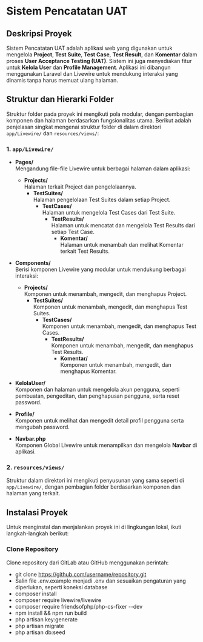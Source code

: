 # Sistem Pencatatan UAT

## Deskripsi Proyek
Sistem Pencatatan UAT adalah aplikasi web yang digunakan untuk mengelola **Project**, **Test Suite**, **Test Case**, **Test Result**, dan **Komentar** dalam proses **User Acceptance Testing (UAT)**. Sistem ini juga menyediakan fitur untuk **Kelola User** dan **Profile Management**. Aplikasi ini dibangun menggunakan Laravel dan Livewire untuk mendukung interaksi yang dinamis tanpa harus memuat ulang halaman.

## Struktur dan Hierarki Folder

Struktur folder pada proyek ini mengikuti pola modular, dengan pembagian komponen dan halaman berdasarkan fungsionalitas utama. Berikut adalah penjelasan singkat mengenai struktur folder di dalam direktori `app/Livewire/` dan `resources/views/`:

### 1. `app/Livewire/`
   - **Pages/**  
     Mengandung file-file Livewire untuk berbagai halaman dalam aplikasi:
     - **Projects/**  
       Halaman terkait Project dan pengelolaannya.  
       - **TestSuites/**  
         Halaman pengelolaan Test Suites dalam setiap Project.  
         - **TestCases/**  
           Halaman untuk mengelola Test Cases dari Test Suite.  
           - **TestResults/**  
             Halaman untuk mencatat dan mengelola Test Results dari setiap Test Case.  
             - **Komentar/**  
               Halaman untuk menambah dan melihat Komentar terkait Test Results.  

   - **Components/**  
     Berisi komponen Livewire yang modular untuk mendukung berbagai interaksi:
     - **Projects/**  
       Komponen untuk menambah, mengedit, dan menghapus Project.  
       - **TestSuites/**  
         Komponen untuk menambah, mengedit, dan menghapus Test Suites.  
         - **TestCases/**  
           Komponen untuk menambah, mengedit, dan menghapus Test Cases.  
           - **TestResults/**  
             Komponen untuk menambah, mengedit, dan menghapus Test Results.  
             - **Komentar/**  
               Komponen untuk menambah, mengedit, dan menghapus Komentar.  

   - **KelolaUser/**  
     Komponen dan halaman untuk mengelola akun pengguna, seperti pembuatan, pengeditan, dan penghapusan pengguna, serta reset password.  
     
   - **Profile/**  
     Komponen untuk melihat dan mengedit detail profil pengguna serta mengubah password.  
     
   - **Navbar.php**  
     Komponen Global Livewire untuk menampilkan dan mengelola **Navbar** di aplikasi.

### 2. `resources/views/`
   Struktur dalam direktori ini mengikuti penyusunan yang sama seperti di `app/Livewire/`, dengan pembagian folder berdasarkan komponen dan halaman yang terkait.

## Instalasi Proyek

Untuk menginstal dan menjalankan proyek ini di lingkungan lokal, ikuti langkah-langkah berikut:

### Clone Repository
Clone repository dari GitLab atau GitHub menggunakan perintah:
- git clone https://github.com/username/repository.git
- Salin file .env.example menjadi .env dan sesuaikan pengaturan yang diperlukan, seperti koneksi database
- composer install
- composer require livewire/livewire
- composer require friendsofphp/php-cs-fixer --dev
- npm install && npm run build
- php artisan key:generate
- php artisan migrate
- php artisan db:seed
